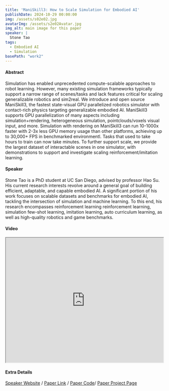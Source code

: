 ```yaml
---
title: 'ManiSkill3: How to Scale Simulation for Embodied AI'
publishDate: 2024-10-29 00:00:00
img: /assets/s02e02.jpg
avatarImg: /assets/s2e02Avatar.jpg
img_alt: main image for this paper
speaker: |
  Stone Tao
tags:
  - Embodied AI
  - Simulation
basePath: "work2"
---
```


#### Abstract

Simulation has enabled unprecedented compute-scalable approaches to robot learning. However, many existing simulation frameworks typically support a narrow range of scenes/tasks and lack features critical for scaling generalizable robotics and sim2real. We introduce and open source ManiSkill3, the fastest state-visual GPU parallelized robotics simulator with contact-rich physics targeting generalizable embodied AI. ManiSkill3 supports GPU parallelization of many aspects including simulation+rendering, heterogeneous simulation, pointclouds/voxels visual input, and more. Simulation with rendering on ManiSkill3 can run 10-1000x faster with 2-3x less GPU memory usage than other platforms, achieving up to 30,000+ FPS in benchmarked environmentl. Tasks that used to take hours to train can now take minutes. To further support scale, we provide the largest dataset of interactable scenes in one simulator, with demonstrations to support and investigate scaling reinforcement/imitation learning.

#### Speaker

Stone Tao is a PhD student at UC San Diego, advised by professor Hao Su. 
His current research interests revolve around a general goal of building efficient, adaptable, and capable embodied AI. A significant portion of his work focuses on scalable datasets and benchmarks for embodied AI, tackling the intersection of simulation and machine learning. To this end, his research encompasses reinforcement learning reinforcement learning, simulation few-shot learning, imitation learning, auto curriculum learning, as well as high-quality robotics and game benchmarks.

#### Video

<!-- <iframe width="100%" height="400px"
src="https://www.youtube.com/watch?v=tIF8xQ2luXA" style="display: block; margin: 0 auto;">
</iframe> -->
<iframe width="100%" height="400px"
src="https://www.youtube.com/embed/tIF8xQ2luXA" style="display: block; margin: 0 auto;">
</iframe>

#### Extra Details

[Speaker Website](https://www.stoneztao.com/) / [Paper Link](https://arxiv.org/abs/2410.00425) / [Paper Code](https://github.com/haosulab/ManiSkill)/ [Paper Project Page](https://www.maniskill.ai/home)
